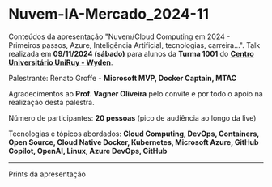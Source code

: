 # Nuvem-IA-Mercado_2024-11
Conteúdos da apresentação "Nuvem/Cloud Computing em 2024 - Primeiros passos, Azure, Inteligência Artificial, tecnologias, carreira...". Talk realizada em **09/11/2024 (sábado)** para alunos da **Turma 1001** do [**Centro Universitário UniRuy - Wyden**](https://www.wyden.com.br/unidades/uniruy).

Palestrante: Renato Groffe - **Microsoft MVP, Docker Captain, MTAC**

Agradecimentos ao **Prof. Vagner Oliveira** pelo convite e por todo o apoio na realização desta palestra.

Número de participantes: **20 pessoas** (pico de audiência ao longo da live)

Tecnologias e tópicos abordados: **Cloud Computing, DevOps, Containers, Open Source, Cloud Native Docker, Kubernetes, Microsoft Azure, GitHub Copilot, OpenAI, Linux, Azure DevOps, GitHub**

---

Prints da apresentação

